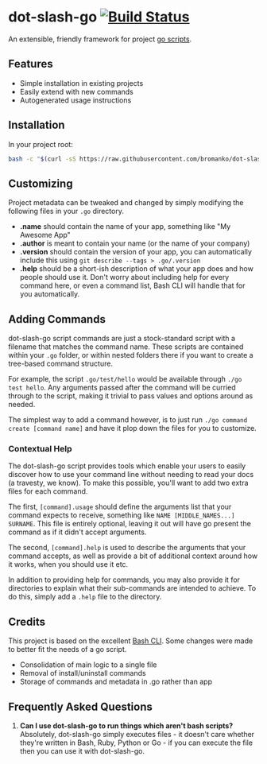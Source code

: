 # dot-slash-go [![Build Status](https://travis-ci.org/bromanko/dot-slash-go.svg?branch=master)](https://travis-ci.org/bromanko/dot-slash-go)

An extensible, friendly framework for project [go scripts](https://www.thoughtworks.com/insights/blog/praise-go-script-part-i).

## Features

* Simple installation in existing projects
* Easily extend with new commands
* Autogenerated usage instructions

## Installation

In your project root:

```sh
bash -c "$(curl -sS https://raw.githubusercontent.com/bromanko/dot-slash-go/master/install)"
```

## Customizing
Project metadata can be tweaked and changed by simply modifying
the following files in your `.go` directory.

 - **.name** should contain the name of your app, something like "My Awesome App"
 - **.author** is meant to contain your name (or the name of your company)
 - **.version** should contain the version of your app, you can automatically include this using `git describe --tags > .go/.version`
 - **.help** should be a short-ish description of what your app does and how people should use it.
   Don't worry about including help for every command here, or even a command list, Bash CLI will
   handle that for you automatically.

## Adding Commands
dot-slash-go script commands are just a stock-standard script with a filename that matches the command name.
These scripts are contained within your `.go` folder, or within nested folders there if you want
to create a tree-based command structure.

For example, the script `.go/test/hello` would be available through `./go test hello`. Any arguments
passed after the command will be curried through to the script, making it trivial to pass values and
options around as needed.

The simplest way to add a command however, is to just run `./go command create [command name]`
and have it plop down the files for you to customize.

### Contextual Help
The dot-slash-go script provides tools which enable your users to easily discover how to use your 
command line without needing to read your docs (a travesty, we know). To make this possible, 
you'll want to add two extra files for each command.

The first, `[command].usage` should define the arguments list that your command expects to receive,
something like `NAME [MIDDLE_NAMES...] SURNAME`. This file is entirely optional, leaving it out will
have go present the command as if it didn't accept arguments.

The second, `[command].help` is used to describe the arguments that your command accepts, as well as
provide a bit of additional context around how it works, when you should use it etc.

In addition to providing help for commands, you may also provide it for directories to explain what
their sub-commands are intended to achieve. To do this, simply add a `.help` file to the directory.

## Credits
This project is based on the excellent [Bash CLI](https://github.com/SierraSoftworks/bash-cli).
Some changes were made to better fit the needs of a go script. 

* Consolidation of main logic to a single file
* Removal of install/uninstall commands
* Storage of commands and metadata in .go rather than app

## Frequently Asked Questions

1. **Can I use dot-slash-go to run things which aren't bash scripts?**
   Absolutely, dot-slash-go simply executes files - it doesn't care whether they're written in Bash, Ruby,
   Python or Go - if you can execute the file then you can use it with dot-slash-go.
